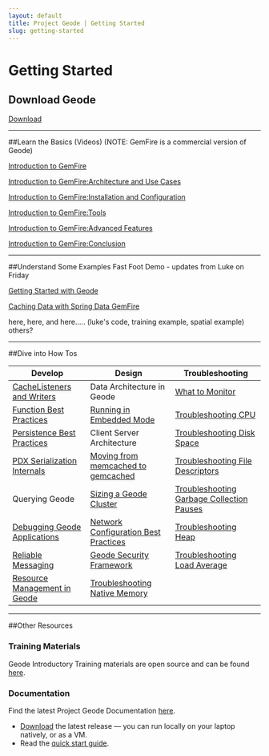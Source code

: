```yaml
---
layout: default
title: Project Geode | Getting Started
slug: getting-started
---
```


# Getting Started

## Download Geode 
<div class='button'><a href='/download'>Download</a></div>

***

##Learn the Basics (Videos) 
(NOTE: GemFire is a commercial version of Geode)

[Introduction to GemFire](https://s3.amazonaws.com/gemfire-intro/Lesson+00+Introduction.mp4)

[Introduction to GemFire:Architecture and Use Cases](https://s3.amazonaws.com/gemfire-intro/Lesson+01+Gem+Architecture.mp4)

[Introduction to GemFire:Installation and Configuration](https://s3.amazonaws.com/gemfire-intro/Lesson+02+Gem+Install+and+Config.mp4)

[Introduction to GemFire:Tools](https://s3.amazonaws.com/gemfire-intro/Lesson+03+Gem+Tools.mp4)

[Introduction to GemFire:Advanced Features](https://s3.amazonaws.com/gemfire-intro/Lesson+04+Gem+Advance+Features.mp4)

[Introduction to GemFire:Conclusion](https://s3.amazonaws.com/gemfire-intro/Lesson+05+Conclusion.mp4)


***


##Understand Some Examples
Fast Foot Demo - updates from Luke on Friday

[Getting Started with Geode](https://github.com/project-geode/docs/wiki#geode-in-5-minutes)

[Caching Data with Spring Data GemFire](http://www.javabeat.net/spring-data-gemfire-cache/)

here, here, and here..... (luke's code, training example, spatial example) others?


***


##Dive into How Tos

Develop | Design | Troubleshooting
 ------ | ----------- | --------
[CacheListeners and Writers](https://github.com/project-geode/docs/wiki/CacheWriter-and-CacheListener-Best-Practices) | Data Architecture in Geode | [What to Monitor](https://github.com/project-geode/docs/wiki/What-To-Monitor)
[Function Best Practices](https://github.com/project-geode/docs/wiki/Function-Best-Practices) | [Running in Embedded Mode](https://github.com/project-geode/docs/wiki/Running-in-Embedded-Mode) | [Troubleshooting CPU](https://github.com/project-geode/docs/wiki/Troubleshooting-CPU)
[Persistence Best Practices](https://github.com/project-geode/docs/wiki/Native-Disk-Persistence) | Client Server Architecture |    [Troubleshooting Disk Space](https://github.com/project-geode/docs/wiki/Troubleshooting-Disk-Space)
[PDX Serialization Internals](https://github.com/project-geode/docs/wiki/PDX-Serialization-Internals) | [Moving from memcached to gemcached](https://github.com/project-geode/docs/wiki/Moving-from-memcached-to-gemcached) |    [Troubleshooting File Descriptors](https://github.com/project-geode/docs/wiki/Troubleshooting-File-Descriptors)
Querying Geode | [Sizing a Geode Cluster](https://github.com/project-geode/docs/wiki/Sizing-a-Geode-Cluster) |    [Troubleshooting Garbage Collection Pauses](https://github.com/project-geode/docs/wiki/Troubleshooting-Garbage-Collection-Pauses)
[Debugging Geode Applications](https://github.com/project-geode/docs/wiki/Debugging-Geode-Applications) | [Network Configuration Best Practices](https://github.com/project-geode/docs/wiki/Network-Configuration-Best-Practices) |    [Troubleshooting Heap](https://github.com/project-geode/docs/wiki/Troubleshooting-Heap)
[Reliable Messaging](https://github.com/project-geode/docs/wiki/Reliable-Messaging) |  [Geode Security Framework](https://github.com/project-geode/docs/wiki/Geode-Security-Framework) |    [Troubleshooting Load Average](https://github.com/project-geode/docs/wiki/Troubleshooting-Load-Average)
 |   [Resource Management in Geode](https://github.com/project-geode/docs/wiki/Resource-Management-in-Geode) |    [Troubleshooting Native Memory](https://github.com/project-geode/docs/wiki/Troubleshooting-Native-Memory)


***


##Other Resources

### Training Materials
Geode Introductory Training materials are open source and can be found [here](https://github.com/project-geode/training).


### Documentation
Find the latest Project Geode Documentation [here](http://geode-docs.cfapps.io/docs/about_geode.html).


+ [Download](/download) the latest release — you can run locally on your laptop natively, or as a VM.
+ Read the [quick start guide](https://github.com/project-geode/docs/wiki#geode-in-5-minutes).

